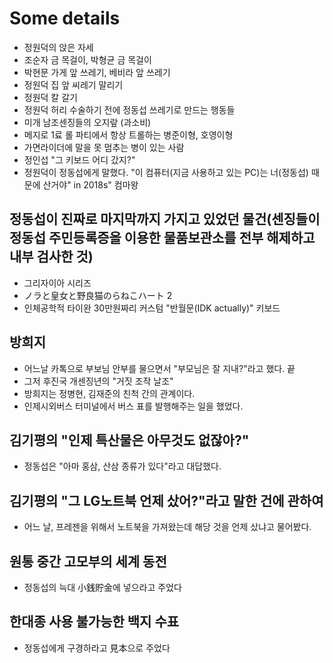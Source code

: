 # Some details

- 정원덕의 앉은 자세
- 조순자 금 목걸이, 박형균 금 목걸이
- 박현문 가게 앞 쓰레기, 베비라 앞 쓰레기
- 정원덕 집 앞 씨레기 말리기
- 정원덕 칼 갈기
- 정원덕 허리 수술하기 전에 정동섭 쓰레기로 만드는 행동들
- 미개 남조센징들의 오지랖 (과소비)
- 메지로 1료 롤 파티에서 항상 트롤하는 병준이형, 호영이형
- 가면라이더에 말을 못 멈추는 병이 있는 사람
- 정인섭 "그 키보드 어디 갔지?" 
- 정원덕이 정동섭에게 말했다. "이 컴퓨터(지금 사용하고 있는 PC)는 너(정동섭) 때문에 산거야" in 2018s" 컴마왕


## 정동섭이 진짜로 마지막까지 가지고 있었던 물건(센징들이 정동섭 주민등록증을 이용한 물품보관소를 전부 해제하고 내부 검사한 것)
- 그리자이아 시리즈 
- ノラと皇女と野良猫のらねこハート 2
- 인체공학적 타이완 30만원짜리 커스텀 "반월문(IDK actually)" 키보드

## 방희지
- 어느날 카톡으로 부보님 안부를 물으면서 "부모님은 잘 지내?"라고 했다. 끝
- 그저 후진국 개센징년의 "거짓 조작 날조"
- 방희지는 정병현, 김재준의 친척 간의 관계이다.
- 인제시외버스 터미널에서 버스 표를 발행해주는 일을 했었다.

## 김기평의 "인제 특산물은 아무것도 없잖아?"
- 정동섭은 "아마 홍삼, 산삼 종류가 있다"라고 대답했다.

## 김기평의 "그 LG노트북 언제 샀어?"라고 말한 건에 관하여
- 어느 날, 프레젠을 위해서 노트북을 가져왔는데 해당 것을 언제 샀냐고 물어봤다.
 

## 원통 중간 고모부의 세계 동전
- 정동섭의 늑대 小銭貯金에 넣으라고 주었다 

## 한대종 사용 불가능한 백지 수표
- 정동섭에게 구경하라고 見本으로 주었다